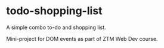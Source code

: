 # todo-shopping-list

A simple combo to-do and shopping list.

Mini-project for DOM events as part of ZTM Web Dev course.